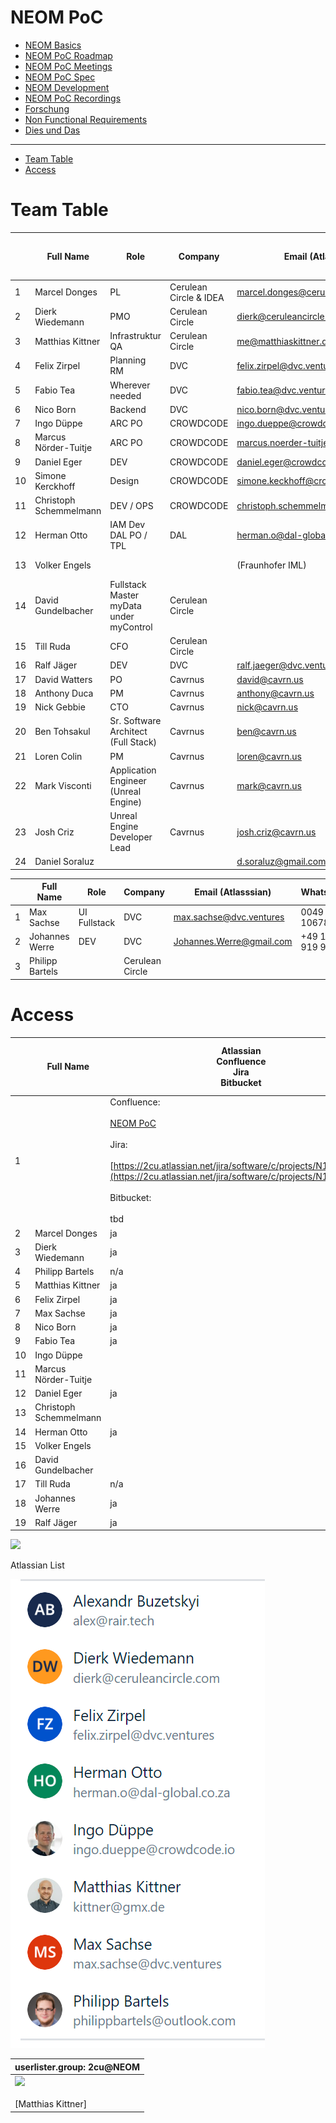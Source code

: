 # NEOM PoC

- [NEOM Basics](./neom-poc/neom-basics.md)
- [NEOM PoC Roadmap](./neom-poc/neom-poc-roadmap.md)
- [NEOM PoC Meetings](./neom-poc/neom-poc-meetings.md)
- [NEOM PoC Spec](./neom-poc/neom-poc-spec.md)
- [NEOM Development](./neom-poc/neom-development.md)
- [NEOM PoC Recordings](./neom-poc/neom-poc-recordings.md)
- [Forschung](./neom-poc/forschung.md)
- [Non Functional Requirements](./neom-poc/non-functional-requirements.md)
- [Dies und Das](./neom-poc/dies-und-das.md)

* * *

- [Team Table](#team-table)
- [Access](#access)

# Team Table

|     | **Full Name** | **Role** | **Company** | **Email (Atlasssian)** | **WhatsApp**<br><br>[https://chat.whatsapp.com/GPwVBuQ9R1x3zZFtikMpHg](https://chat.whatsapp.com/GPwVBuQ9R1x3zZFtikMpHg) | **github**  <br>**account** | **OS** | **Status** |
| --- | --- | --- | --- | --- | --- | --- | --- | --- |
| 1   | Marcel Donges | PL  | Cerulean Circle & IDEA | marcel.donges@ceruleancircle.com |     | mdonges | Mac | active |
| 2   | Dierk Wiedemann | PMO | Cerulean Circle | dierk@ceruleancircle.com | 0049 170 4433633 | udwcp1 | Windows | active |
| 3   | Matthias Kittner | Infrastruktur  <br>QA | Cerulean Circle | [me@matthiaskittner.de](mailto:me@matthiaskittner.de) | 0049 178 7907530 | mkt1 | Windows | active |
| 4   | Felix Zirpel | Planning  <br>RM | DVC | felix.zirpel@dvc.ventures | 004917632876894 |     | Mac | active |
| 5   | Fabio Tea | Wherever needed | DVC | fabio.tea@dvc.ventures | 0049 160 2722027 | fabiodvc | All | active |
| 6   | Nico Born | Backend | DVC | nico.born@dvc.ventures | 0049 1749615133 |     | Windows/anche | active |
| 7   | Ingo Düppe | ARC PO | CROWDCODE | [ingo.dueppe@crowdcode.io](mailto:ingo.dueppe@crowdcode.io) | 0049 172 2325299 |     | Mac | active |
| 8   | Marcus Nörder-Tuitje | ARC PO | CROWDCODE | [marcus.noerder-tuitje@crowdcode.io](mailto:marcus.noerder-tuitje@crowdcode.io) | 0049 172 6778126 |     | Windows | active |
| 9   | Daniel Eger | DEV | CROWDCODE | [daniel.eger@crowdcode.io](mailto:daniel.eger@crowdcode.io) | 0049 170 2266818 |     | Mac | active |
| 10  | Simone Kerckhoff | Design | CROWDCODE | simone.keckhoff@crowdcode.io | 004915752410044 |     |     |     |
| 11  | Christoph Schemmelmann | DEV / OPS | CROWDCODE | [christoph.schemmelmann@crowdcode.io](mailto:christoph.schemmelmann@crowdcode.io) | 0049 170 2266818 |     | Mac | inactive |
| 12  | Herman Otto | IAM Dev  <br>DAL PO / TPL | DAL | [herman.o@dal-global.co.za](mailto:herman.o@dal-global.co.za) | 0049 27647522935 |     | Win | pending |
| 13  | Volker Engels |     |     | (Fraunhofer IML) |     |     | NUR Signal  <br>0177 3383138 | observer |
| 14  | David Gundelbacher | Fullstack  <br>Master  <br>myData under myControl | Cerulean Circle |     | +49 170 7750047 |     |     | observer |
| 15  | Till Ruda | CFO | Cerulean Circle |     |     |     |     | active |
| 16  | Ralf Jäger | DEV | DVC | ralf.jaeger@dvc.ventures | +4915253714720 |     | MacOS | active |
| 17  | David Watters | PO  | Cavrnus | david@cavrn.us | +1-614-371-0636 |     | Windows | active |
| 18  | Anthony Duca | PM  | Cavrnus | anthony@cavrn.us | +17606725719 |     | Windows | active |
| 19  | Nick Gebbie | CTO | Cavrnus | nick@cavrn.us |     |     | Windows | active |
| 20  | Ben Tohsakul | Sr. Software Architect (Full Stack) | Cavrnus | ben@cavrn.us |     |     | Windows | active |
| 21  | Loren Colin | PM  | Cavrnus | loren@cavrn.us |     |     | macOS | active |
| 22  | Mark Visconti | Application Engineer (Unreal Engine) | Cavrnus | mark@cavrn.us |     |     | Windows | active |
| 23  | Josh Criz | Unreal Engine Developer Lead | Cavrnus | josh.criz@cavrn.us |     |     | Windows | active |
| 24  | Daniel Soraluz |     |     | [d.soraluz@gmail.com](mailto:d.soraluz@gmail.com) | +1-954-673-4484 |     | Linux |     |

|     | **Full Name** | **Role** | **Company** | **Email (Atlasssian)** | **WhatsApp** | **OS** | **Status** |
| --- | --- | --- | --- | --- | --- | --- | --- |
| 1   | Max Sachse | UI  <br>Fullstack | DVC | max.sachse@dvc.ventures | 0049 173 1067873 | Windows | parental leave |
| 2   | Johannes Werre | DEV | DVC | [Johannes.Werre@gmail.com](mailto:Johannes.Werre@gmail.com) | +49 178 919 9094 | Windows | observer |
| 3   | Philipp Bartels |     | Cerulean Circle |     |     |     | inactive |

# Access

|     | **Full Name** | **Atlassian**  <br>Confluence  <br>Jira  <br>Bitbucket | **Slack** | **Google**  <br>Kalender | **WhatsApp Group w/ NDA** | **Dokumente**  <br>miro  <br>dependency-matrix | **Development Workstation**  <br>setup:  <br>IDE,  <br>local Server | **Zugriff auf**<br><br>Woda.prod, test,dev | **Youtube WODA Training** |
| --- | --- | --- | --- | --- | --- | --- | --- | --- | --- |
| 1   |     | Confluence:<br><br>[NEOM PoC](../../../../2cu.atlassian.net/wiki/spaces/CCU/pages/1850671105/NEOM_PoC.md)<br><br>Jira:<br><br>[https://2cu.atlassian.net/jira/software/c/projects/N1/boards/9](https://2cu.atlassian.net/jira/software/c/projects/N1/boards/9)<br><br>Bitbucket:<br><br>tbd | [https://join.slack.com/t/cerulean-circle/shared\_invite/zt-1vy248r0l-zlE6DJ9w27DEO5HHRXlFZg](https://join.slack.com/t/cerulean-circle/shared_invite/zt-1vy248r0l-zlE6DJ9w27DEO5HHRXlFZg)<br><br>link bis 26.6.2023 | [https://calendar.google.com/calendar/u/0?cid=Y19mY2I3ZWRlNjE3MzRlMWQyZTFkYTk2NGI3YmI0YmJiNTdjOWU3Y2I3MTQwMGI1YTQ4Y2Q5NjA2NTAzYzNkNDU3QGdyb3VwLmNhbGVuZGFyLmdvb2dsZS5jb20](https://calendar.google.com/calendar/u/0?cid=Y19mY2I3ZWRlNjE3MzRlMWQyZTFkYTk2NGI3YmI0YmJiNTdjOWU3Y2I3MTQwMGI1YTQ4Y2Q5NjA2NTAzYzNkNDU3QGdyb3VwLmNhbGVuZGFyLmdvb2dsZS5jb20) | [https://chat.whatsapp.com/GPwVBuQ9R1x3zZFtikMpHg](https://chat.whatsapp.com/GPwVBuQ9R1x3zZFtikMpHg) | Miro:  <br>[https://miro.com/app/board/uXjVPwfzfQc=/](https://miro.com/app/board/uXjVPwfzfQc=/)<br><br>Dependency-Matrix  <br>[https://docs.google.com/spreadsheets/d/1T2cSe\_vexKPZS-GS0XnuwsnB5Ejl44jU/edit#gid=1572768385](https://docs.google.com/spreadsheets/d/1T2cSe_vexKPZS-GS0XnuwsnB5Ejl44jU/edit#gid=1572768385) |     |     | [https://www.youtube.com/@quirk407/playlists](https://www.youtube.com/@quirk407/playlists)<br><br>please comment “like hell” |
| 2   | Marcel Donges | ja  | ja  | ja  |     | ja  | ja  | ja  |     |
| 3   | Dierk Wiedemann | ja  | ja  | ja  |     | ja  | bedingt | bedingt |     |
| 4   | Philipp Bartels | n/a | n/a | n/a |     | n/a | n/a | n/a |     |
| 5   | Matthias Kittner | ja  | ja  | ja  |     | ja  | ja  | ja  |     |
| 6   | Felix Zirpel | ja  | ja  | ja  |     | ja  | n/a | n/a |     |
| 7   | Max Sachse | ja  | ja  | ja  |     | ja  | ja  | ja  |     |
| 8   | Nico Born | ja  | ja  | ja  |     | ja  | ja  | ja  |     |
| 9   | Fabio Tea | ja  | ja  | ja  | ja  | ja  | nein | nein |     |
| 10  | Ingo Düppe |     |     |     |     |     |     |     |     |
| 11  | Marcus Nörder-Tuitje |     |     |     |     |     |     |     |     |
| 12  | Daniel Eger | ja  | ja  | ja  |     | ja  | ja  |     |     |
| 13  | Christoph Schemmelmann |     |     |     |     |     |     |     |     |
| 14  | Herman Otto | ja  | ja  | ja  |     | ja  | ja  |     |     |
| 15  | Volker Engels |     |     |     |     |     |     |     |     |
| 16  | David Gundelbacher |     |     |     |     |     |     |     |     |
| 17  | Till Ruda | n/a | n/a | n/a |     | n/a | n/a | n/a |     |
| 18  | Johannes Werre | ja  | ja  | ja  |     | ja  | ja  | ja  |     |
| 19  | Ralf Jäger | ja  | ja  | ja  |     | \-  | \-  | \-  |     |

![](https://2cu.atlassian.net/wiki/images/icons/grey_arrow_down.png)

Atlassian List

![](./attachments/image-20230113-134041.png)

| userlister.group: 2cu@NEOM |
| --- |
| ![](/wiki/images/icons/user_bw_16.gif)<br><br> [Matthias Kittner] |